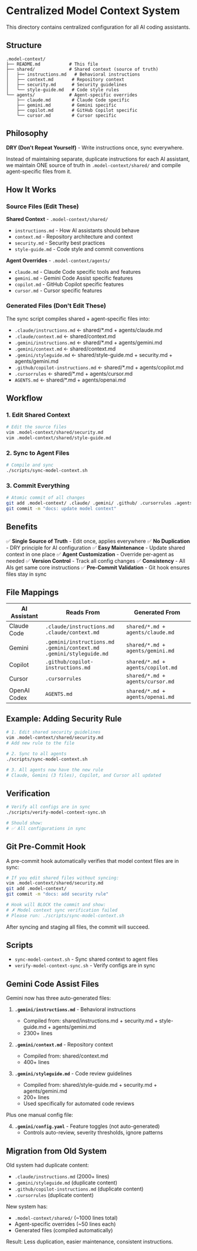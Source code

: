 # Centralized Model Context System

This directory contains centralized configuration for all AI coding assistants.

## Structure

```
.model-context/
├── README.md           # This file
├── shared/             # Shared context (source of truth)
│   ├── instructions.md   # Behavioral instructions
│   ├── context.md       # Repository context
│   ├── security.md      # Security guidelines
│   └── style-guide.md   # Code style rules
└── agents/             # Agent-specific overrides
    ├── claude.md        # Claude Code specific
    ├── gemini.md        # Gemini specific
    ├── copilot.md       # GitHub Copilot specific
    └── cursor.md        # Cursor specific
```

## Philosophy

**DRY (Don't Repeat Yourself)** - Write instructions once, sync everywhere.

Instead of maintaining separate, duplicate instructions for each AI assistant,
we maintain ONE source of truth in `.model-context/shared/` and compile
agent-specific files from it.

## How It Works

### Source Files (Edit These)

**Shared Context** - `.model-context/shared/`
- `instructions.md` - How AI assistants should behave
- `context.md` - Repository architecture and context
- `security.md` - Security best practices
- `style-guide.md` - Code style and commit conventions

**Agent Overrides** - `.model-context/agents/`
- `claude.md` - Claude Code specific tools and features
- `gemini.md` - Gemini Code Assist specific features
- `copilot.md` - GitHub Copilot specific features
- `cursor.md` - Cursor specific features

### Generated Files (Don't Edit These)

The sync script compiles shared + agent-specific files into:
- `.claude/instructions.md` ← shared/*.md + agents/claude.md
- `.claude/context.md` ← shared/context.md
- `.gemini/instructions.md` ← shared/*.md + agents/gemini.md
- `.gemini/context.md` ← shared/context.md
- `.gemini/styleguide.md` ← shared/style-guide.md + security.md + agents/gemini.md
- `.github/copilot-instructions.md` ← shared/*.md + agents/copilot.md
- `.cursorrules` ← shared/*.md + agents/cursor.md
- `AGENTS.md` ← shared/*.md + agents/openai.md

## Workflow

### 1. Edit Shared Context

```bash
# Edit the source files
vim .model-context/shared/security.md
vim .model-context/shared/style-guide.md
```

### 2. Sync to Agent Files

```bash
# Compile and sync
./scripts/sync-model-context.sh
```

### 3. Commit Everything

```bash
# Atomic commit of all changes
git add .model-context/ .claude/ .gemini/ .github/ .cursorrules .agents
git commit -m "docs: update model context"
```

## Benefits

✅ **Single Source of Truth** - Edit once, applies everywhere
✅ **No Duplication** - DRY principle for AI configuration
✅ **Easy Maintenance** - Update shared context in one place
✅ **Agent Customization** - Override per-agent as needed
✅ **Version Control** - Track all config changes
✅ **Consistency** - All AIs get same core instructions
✅ **Pre-Commit Validation** - Git hook ensures files stay in sync

## File Mappings

| AI Assistant | Reads From | Generated From |
|--------------|-----------|----------------|
| Claude Code | `.claude/instructions.md`<br>`.claude/context.md` | `shared/*.md + agents/claude.md` |
| Gemini | `.gemini/instructions.md`<br>`.gemini/context.md`<br>`.gemini/styleguide.md` | `shared/*.md + agents/gemini.md` |
| Copilot | `.github/copilot-instructions.md` | `shared/*.md + agents/copilot.md` |
| Cursor | `.cursorrules` | `shared/*.md + agents/cursor.md` |
| OpenAI Codex | `AGENTS.md` | `shared/*.md + agents/openai.md` |

## Example: Adding Security Rule

```bash
# 1. Edit shared security guidelines
vim .model-context/shared/security.md
# Add new rule to the file

# 2. Sync to all agents
./scripts/sync-model-context.sh

# 3. All agents now have the new rule
# Claude, Gemini (3 files), Copilot, and Cursor all updated
```

## Verification

```bash
# Verify all configs are in sync
./scripts/verify-model-context-sync.sh

# Should show:
# ✅ All configurations in sync
```

## Git Pre-Commit Hook

A pre-commit hook automatically verifies that model context files are in sync:

```bash
# If you edit shared files without syncing:
vim .model-context/shared/security.md
git add .model-context/
git commit -m "docs: add security rule"

# Hook will BLOCK the commit and show:
# ✗ Model context sync verification failed
# Please run: ./scripts/sync-model-context.sh
```

After syncing and staging all files, the commit will succeed.

## Scripts

- `sync-model-context.sh` - Sync shared context to agent files
- `verify-model-context-sync.sh` - Verify configs are in sync

## Gemini Code Assist Files

Gemini now has three auto-generated files:

1. **`.gemini/instructions.md`** - Behavioral instructions
   - Compiled from: shared/instructions.md + security.md + style-guide.md + agents/gemini.md
   - 2300+ lines

2. **`.gemini/context.md`** - Repository context
   - Compiled from: shared/context.md
   - 400+ lines

3. **`.gemini/styleguide.md`** - Code review guidelines
   - Compiled from: shared/style-guide.md + security.md + agents/gemini.md
   - 200+ lines
   - Used specifically for automated code reviews

Plus one manual config file:

4. **`.gemini/config.yaml`** - Feature toggles (not auto-generated)
   - Controls auto-review, severity thresholds, ignore patterns

## Migration from Old System

Old system had duplicate content:
- `.claude/instructions.md` (2000+ lines)
- `.gemini/styleguide.md` (duplicate content)
- `.github/copilot-instructions.md` (duplicate content)
- `.cursorrules` (duplicate content)

New system has:
- `.model-context/shared/` (~1000 lines total)
- Agent-specific overrides (~50 lines each)
- Generated files (compiled automatically)

Result: Less duplication, easier maintenance, consistent instructions.
